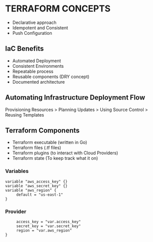 # TERRAFORM CONCEPTS

- Declarative approach
- Idempotent and Consistent
- Push Configuration


## IaC Benefits
- Automated Deployment
- Consistent Environments
- Repeatable process
- Reusable components (DRY concept)
- Documented architecture


## Automating Infrastructure Deployment Flow

Provisioning Resources > Planning Updates > Using Source Control > Reusing Templates


## Terraform Components

- Terraform executable (written in Go)
- Terraform files (.tf files)
- Terraform plugins (to interact with Cloud Providers)
- Terraform state (To keep track what it on)


### Variables
``` 
variable "aws_access_key" {}
variable "aws_secret_key" {}
variable "aws_region" {
     default = "us-east-1"
}
```


### Provider
``` provider "aws" {
     access_key = "var.access_key"
     secret_key = "var.secret_key"
     region = "var.aws_region"
}
```
